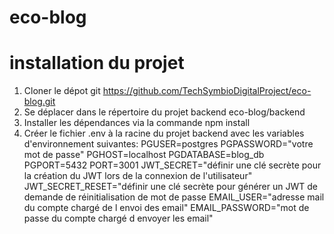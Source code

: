 # eco-blog

# installation du projet 
  1. Cloner le dépot git https://github.com/TechSymbioDigitalProject/eco-blog.git
  2. Se déplacer dans le répertoire du projet backend eco-blog/backend
  3. Installer les dépendances via la commande npm install
  4. Créer le fichier .env à la racine du projet backend avec les variables d'environnement suivantes: 
    PGUSER=postgres
    PGPASSWORD="votre mot de passe"
    PGHOST=localhost
    PGDATABASE=blog_db
    PGPORT=5432
    PORT=3001 
    JWT_SECRET="définir une clé secrète pour la création du JWT lors de la connexion de l'utilisateur"
    JWT_SECRET_RESET="définir une clé secrète pour générer un JWT de demande de réinitialisation de mot de passe
    EMAIL_USER="adresse mail du compte chargé de l envoi des email"
    EMAIL_PASSWORD="mot de passe du compte chargé d envoyer les email"
